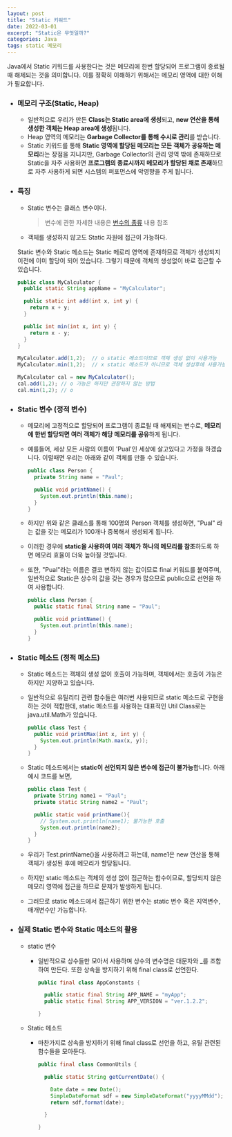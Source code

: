 ```yaml
---
layout: post
title: "Static 키워드"
date: 2022-03-01
excerpt: "Static은 무엇일까?"
categories: Java
tags: static 메모리
---
```


Java에서 Static 키워드를 사용한다는 것은 메모리에 한번 할당되어 프로그램이 종료될 때 해제되는 것을 의미합니다. 이를 정확히 이해하기 위해서는 메모리 영역에 대한 이해가 필요합니다.

- ### 메모리 구조(Static, Heap)

  - 일반적으로 우리가 만든 **Class는 Static area에 생성**되고, **new 연산을 통해 생성한 객체는 Heap area에 생성**됩니다.
  - Heap 영역의 메모리는 **Garbage Collector를 통해 수시로 관리**를 받습니다.
  - Static 키워드를 통해 **Static 영역에 할당된 메모리는 모든 객체가 공유하는 메모리**라는 장점을 지니지만, Garbage Collector의 관리 영역 밖에 존재하므로 Static을 자주 사용하면 **프로그램의 종료시까지 메모리가 할당된 채로 존재**하므로 자주 사용하게 되면 시스템의 퍼포먼스에 악영향을 주게 됩니다.

- ### 특징

  - Static 변수는 클래스 변수이다.
    > 변수에 관한 자세한 내용은 [변수의 종류](https://wlroh.github.io/java/2022/02/20/java-variables.html) 내용 참조
  - 객체를 생성하지 않고도 Static 자원에 접근이 가능하다.

  Static 변수와 Static 메소드는 Static 메로리 영역에 존재하므로 객체가 생성되지 이전에 이미 할당이 되어 있습니다. 그렇기 때문에 객체의 생성없이 바로 접근할 수 있습니다.

  ```java
  public class MyCalculator {
    public static String appName = "MyCalculator";

    public static int add(int x, int y) {
      return x + y;
    }

    public int min(int x, int y) {
      return x - y;
    }
  }

  MyCalculator.add(1,2);  // o static 메소드이므로 객체 생성 없이 사용가능
  MyCalculator.min(1,2);  // x static 메소드가 아니므로 객체 생성후에 사용가능

  MyCalculator cal = new MyCalculator();
  cal.add(1,2); // o 가능은 하지만 권장하지 않는 방법
  cal.min(1,2); // o
  ```

- ### Static 변수 (정적 변수)

  - 메모리에 고정적으로 할당되어 프로그램이 종료될 때 해제되는 변수로, **메모리에 한번 할당되면 여러 객체가 해당 메모리를 공유**하게 됩니다.
  - 예를들어, 세상 모든 사람의 이름이 'Pual'인 세상에 살고있다고 가정을 하겠습니다. 이럴때면 우리는 아래와 같이 객체를 만들 수 있습니다.

    ```java
    public class Person {
      private String name = "Paul";

      public void printName() {
        System.out.println(this.name);
      }
    }
    ```

  - 하지만 위와 같은 클래스를 통해 100명의 Person 객체를 생성하면, "Pual" 라는 값을 갖는 메모리가 100개나 중복해서 생성되게 됩니다.
  - 이러한 경우에 **static을 사용하여 여러 객체가 하나의 메모리를 참조**하도록 하면 메모리 효율이 더욱 높아질 것입니다.
  - 또한, "Pual"라는 이름은 결코 변하지 않는 값이므로 final 키워드를 붙여주며, 일반적으로 Static은 상수의 값을 갖는 경우가 많으므로 public으로 선언을 하여 사용합니다.

    ```java
    public class Person {
      public static final String name = "Paul";

      public void printName() {
        System.out.println(this.name);
      }
    }
    ```

- ### Static 메소드 (정적 메소드)

  - Static 메소드는 객체의 생성 없이 호출이 가능하며, 객체에서는 호출이 가능은 하지만 지양하고 있습니다.
  - 일반적으로 유틸리티 관련 함수들은 여러번 사용되므로 static 메소드로 구현을 하는 것이 적합한데, static 메소드를 사용하는 대표적인 Util Class로는 java.util.Math가 있습니다.
    ```java
    public class Test {
      public void printMax(int x, int y) {
        System.out.println(Math.max(x, y));
      }
    }
    ```
  - Static 메소드에서는 **static이 선언되지 않은 변수에 접근이 불가능**합니다. 아래 예시 코드를 보면,

    ```java
    public class Test {
      private String name1 = "Paul";
      private static String name2 = "Paul";

      public static void printName(){
        // System.out.println(name1); 불가능한 호출
        System.out.println(name2);
      }
    }
    ```

  - 우리가 Test.printName()을 사용하려고 하는데, name1은 new 연산을 통해 객체가 생성된 후에 메모리가 할당됩니다.
  - 하지만 static 메소드는 객체의 생성 없이 접근하는 함수이므로, 할당되지 않은 메모리 영역에 접근을 하므로 문제가 발생하게 됩니다.
  - 그러므로 static 메소드에서 접근하기 위한 변수는 static 변수 혹은 지역변수, 매개변수만 가능합니다.

- ### 실제 Static 변수와 Static 메소드의 활용

  - static 변수

    - 일반적으로 상수들만 모아서 사용하며 상수의 변수명은 대문자와 \_를 조합하여 만든다. 또한 상속을 방지하기 위해 final class로 선언한다.

      ```java
      public final class AppConstants {

        public static final String APP_NAME = "myApp";
        public static final String APP_VERSION = "ver.1.2.2";

      }
      ```

  - Static 메소드

    - 마찬가지로 상속을 방지하기 위해 final class로 선언을 하고, 유틸 관련된 함수들을 모아둔다.

      ```java
      public final class CommonUtils {

        public static String getCurrentDate() {

          Date date = new Date();
          SimpleDateFormat sdf = new SimpleDateFormat("yyyyMMdd");
          return sdf,format(date);

        }

      }
      ```
